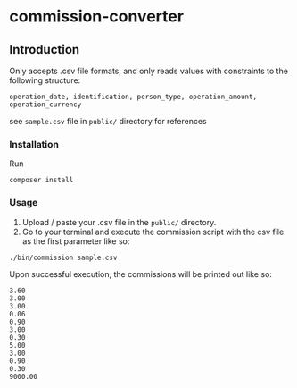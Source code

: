 # commission-converter

## Introduction

Only accepts .csv file formats, and only reads values with constraints to the following structure:
```
operation_date, identification, person_type, operation_amount, operation_currency
```
see `sample.csv` file in `public/` directory for references
### Installation

Run
```
composer install
```

### Usage
1. Upload / paste your .csv file in the `public/` directory.
2. Go to your terminal and execute the commission script with the csv file as the first parameter like so:


```
./bin/commission sample.csv
```

Upon successful execution, the commissions will be printed out like so:
````
3.60
3.00
3.00
0.06
0.90
3.00
0.30
5.00
3.00
0.90
0.30
9000.00
````
